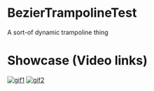 # BezierTrampolineTest
A sort-of dynamic trampoline thing

# Showcase (Video links)
[![gif1](https://i.imgur.com/YstjPe4.png)](https://streamable.com/8w7il)
[![gif2](https://i.imgur.com/s8XoMTW.png)](https://streamable.com/zak5b)
